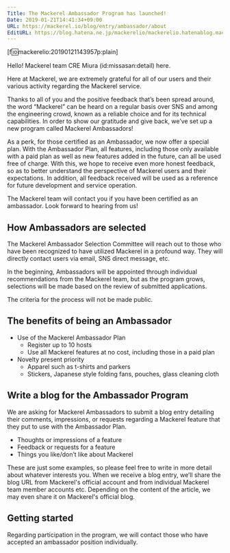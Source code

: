 ```yaml
---
Title: The Mackerel Ambassador Program has launched!
Date: 2019-01-21T14:41:34+09:00
URL: https://mackerel.io/blog/entry/ambassador/about
EditURL: https://blog.hatena.ne.jp/mackerelio/mackerelio.hatenablog.mackerel.io/atom/entry/10257846132711107823
---
```


[f:id:mackerelio:20190121143957p:plain]

Hello! Mackerel team CRE Miura (id:missasan:detail) here. 

Here at Mackerel, we are extremely grateful for all of our users and their various activity regarding the Mackerel service. 

Thanks to all of you and the positive feedback that’s been spread around, the word “Mackerel” can be heard on a regular basis over SNS and among the engineering crowd, known as a reliable choice and for its technical capabilities. In order to show our gratitude and give back, we’ve set up a new program called Mackerel Ambassadors!

As a perk, for those certified as an Ambassador, we now offer a special plan. With the Ambassador Plan, all features, including those only available with a paid plan as well as new features added in the future, can all be used free of charge. With this, we hope to receive even more honest feedback, so as to better understand the perspective of Mackerel users and their expectations. In addition, all feedback received will be used as a reference for future development and service operation.

The Mackerel team will contact you if you have been certified as an ambassador. Look forward to hearing from us!

## How Ambassadors are selected

The Mackerel Ambassador Selection Committee will reach out to those who have been recognized to have utilized Mackerel in a profound way. They will directly contact users via email, SNS direct message, etc.

In the beginning, Ambassadors will be appointed through individual recommendations from the Mackerel team, but as the program grows, selections will be made based on the review of submitted applications.

The criteria for the process will not be made public.

## The benefits of being an Ambassador

- Use of the Mackerel Ambassador Plan
  - Register up to 10 hosts
  - Use all Mackerel features at no cost, including those in a paid plan
- Novelty present priority
  - Apparel such as t-shirts and parkers
  - Stickers, Japanese style folding fans, pouches, glass cleaning cloth

## Write a blog for the Ambassador Program

We are asking for Mackerel Ambassadors to submit a blog entry detailing their comments, impressions, or requests regarding a Mackerel feature that they put to use with the Ambassador Plan.

- Thoughts or impressions of a feature
- Feedback or requests for a feature
- Things you like/don’t like about Mackerel

These are just some examples, so please feel free to write in more detail about whatever interests you. When we receive a blog entry, we’ll share the blog URL from Mackerel's official account and from individual Mackerel team member accounts etc. Depending on the content of the article, we may even share it on Mackerel's official blog.

## Getting started

Regarding participation in the program, we will contact those who have accepted an ambassador position individually.
